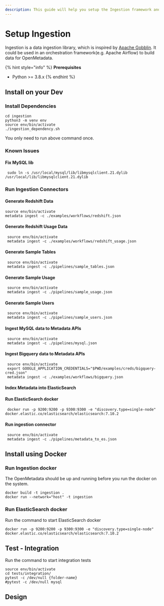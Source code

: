 ```yaml
---
description: This guide will help you setup the Ingestion framework and connectors
---
```


# Setup Ingestion

Ingestion is a data ingestion library, which is inspired by [Apache Gobblin](https://gobblin.apache.org/). It could be used in an orchestration framework\(e.g. Apache Airflow\) to build data for OpenMetadata.

{% hint style="info" %}
**Prerequisites**

* Python &gt;= 3.8.x
{% endhint %}

## Install on your Dev

### Install Dependencies

```text
cd ingestion
python3 -m venv env
source env/bin/activate
./ingestion_dependency.sh
```

You only need to run above command once.

### Known Issues

#### Fix MySQL lib

```text
 sudo ln -s /usr/local/mysql/lib/libmysqlclient.21.dylib /usr/local/lib/libmysqlclient.21.dylib
```

### Run Ingestion Connectors

#### Generate Redshift Data

```text
source env/bin/activate
metadata ingest -c ./examples/workflows/redshift.json
```

#### Generate Redshift Usage Data

```text
 source env/bin/activate
 metadata ingest -c ./examples/workflows/redshift_usage.json
```

#### Generate Sample Tables

```text
 source env/bin/activate
 metadata ingest -c ./pipelines/sample_tables.json
```
#### Generate Sample Usage

```text
 source env/bin/activate
 metadata ingest -c ./pipelines/sample_usage.json
```
#### Generate Sample Users

```text
 source env/bin/activate
 metadata ingest -c ./pipelines/sample_users.json
```

#### Ingest MySQL data to Metadata APIs

```text
 source env/bin/activate
 metadata ingest -c ./pipelines/mysql.json
```

#### Ingest Bigquery data to Metadata APIs

```text
 source env/bin/activate
 export GOOGLE_APPLICATION_CREDENTIALS="$PWD/examples/creds/bigquery-cred.json"
 metadata ingest -c ./examples/workflows/bigquery.json
```

#### Index Metadata into ElasticSearch

#### Run ElasticSearch docker

```text
 docker run -p 9200:9200 -p 9300:9300 -e "discovery.type=single-node" docker.elastic.co/elasticsearch/elasticsearch:7.10.2
```

#### Run ingestion connector

```text
 source env/bin/activate
 metadata ingest -c ./pipelines/metadata_to_es.json
```

## Install using Docker

### Run Ingestion docker

The OpenMetadata should be up and running before you run the docker on the system.

```text
docker build -t ingestion .
docker run --network="host" -t ingestion
```

### Run ElasticSearch docker

Run the command to start ElasticSearch docker

```text
docker run -p 9200:9200 -p 9300:9300 -e "discovery.type=single-node" docker.elastic.co/elasticsearch/elasticsearch:7.10.2
```

## Test - Integration

Run the command to start integration tests

```text
source env/bin/activate
cd tests/integration/
pytest -c /dev/null {folder-name} 
#pytest -c /dev/null mysql
```

## Design
